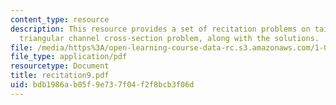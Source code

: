 ```yaml
---
content_type: resource
description: This resource provides a set of recitation problems on tainter gate and
  triangular channel cross-section problem, along with the solutions.
file: /media/https%3A/open-learning-course-data-rc.s3.amazonaws.com/1-060-engineering-mechanics-ii-spring-2006/bdb1986ab05f9e737f04f2f8bcb3f06d_recitation9.pdf
file_type: application/pdf
resourcetype: Document
title: recitation9.pdf
uid: bdb1986a-b05f-9e73-7f04-f2f8bcb3f06d
---
```


